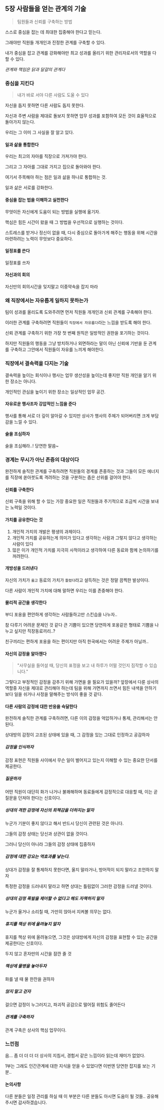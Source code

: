## 5장 사람들을 얻는 관계의 기술

> 팀원들과 신뢰를 구축하는 방법

스스로 중심을 잡는 데 최대한 집중해야 한다고 믿는다.  

그래야만 직원들 개개인과 진정한 관계를 구축할 수 있다.  

내가 중심을 잡고 관계를 강화해야만 최고 성과를 올리기 위한 관리자로서의 역할을 다할 수 있다.  

*관계와 책임은 닭과 달걀의 관계다*

### 중심을 지킨다

> 내가 바로 서야 다른 사람도 도울 수 있다

자신을 돕지 못하면 다른 사람도 돕지 못한다.  

자신과 주변 사람을 제대로 돌보지 못하면 업무 성과를 포함하여 모든 것이 효율적으로 돌아가지 않는다.

우리는 그 이미 그 사실을 잘 알고 있다.  

#### 일과 삶을 통합한다

우리는 최고의 자아를 직장으로 가져가야 한다.  

그리고 그 자아를 그대로 가지고 집으로 돌아와야 한다.  

여기서 주목해야 하는 점은 일과 삶을 하나로 통합하는 것.

일과 삶은 서로를 강화한다.

#### 중심을 잡는 법을 이해하고 실천한다

무엇이든 자신에게 도움이 되는 방법을 실행에 옮기자.  

핵심은 힘든 시간이 왔을 때 그 방법을 우선적으로 실행하는 것이다.

스트레스를 받거나 정신이 없을 때, 다시 중심으로 돌아가게 해주는 행동을 위해 시간을 마련하려는 노력이 무엇보다 중요하다.

#### 일정표를 쓴다

일정표를 쓰자

#### 자신과의 회의

자신만의 회의시간을 잊지말고 이중약속을 잡지 마라

### 왜 직장에서는 자유롭게 일하지 못하는가

팀이 성과를 올리도록 도와주려면 먼저 직원들 개개인과 신뢰 관계를 구축해야 한다.  

이러한 관계를 구축하려면 직원들이 `직장에서 자유롭다`라는 느낌을 받도록 해야 한다.

신뢰 관계를 구축하기 위한 가장 첫 번째 원칙은 일방적인 권한을 포기하는 것이다.  

하지만 직원들의 행동을 그냥 방치하거나 외면하라는 말이 아닌 신뢰에 기반을 둔 관계를 구축하고 그안에서 직원들이 자유를 느끼게 해야한다.  

### 직장에서 결속력을 다지는 기술

결속력을 높이는 회식이나 행사는 업무 생산성을 높이는데 좋지만 직원 개인을 알기 위한 장소는 아니다.  

개인적인 관심을 높이기 위한 장소는 일상적인 업무 공간.  

#### 자유로운 행사조차 강압적인 느낌을 준다  

행사를 통해 서로 더 깊이 알아갈 수 있지만 상사가 행사의 주체가 되어버리면 크게 부담감을 느낄 수 있다.

#### 술을 조심하자

술을 조심해라..! 당연한 말씀~

### 경계는 무시가 아닌 존중의 대상이다

완전하게 솔직한 관계를 구축하려면 직원들의 경계를 존중하는 것과 그들이 모든 에너지를 직장에 쏟아붓도록 격려하는 것을 구분하는 좁은 선위를 걸어야 한다.  

#### 신뢰를 구축한다

신뢰 구축을 위해 할 수 있는 가장 중요한 일은 직원들과 주기적으로 조금씩 시간을 보내는 노력일 것이다.  

#### 가치를 공유한다는 것

1. 개인적 가치의 개발은 평생의 과제이다.
2. 개인적 가치를 공유하는게 의미가 있다고 생각하는 사람과 그렇지 않다고 생각하는 사람이 있다
3. 많은 이가 개인적 가치를 지극히 사적이라고 생각하여 다른 동료와 함께 논의하기를 꺼려한다.

#### 개방성을 드러낸다

자신의 가치가 `옳고` 동료의 가치가 `틀렸다`라고 설득하는 것은 정말 끔찍한 발상이다.  

다른 사람이 개인적 가치에 대해 말하면 우리는 이를 존중해야 한다.

#### 물리적 공간을 생각한다

부디 포옹을 편안하게 생각하는 사람들하고만 스킨습을 나누자..  

참 다루기 어려운 문제인 것 같다 큰 기쁨이 있으면 당연하게 포옹같은 형태로 기쁨을 나누고 싶지만 직장동료끼리..?  

친구끼리는 편하게 포옹을 하는 편이지만 아직 한국에서는 어려운 주제가 아닐까..

#### 자신의 감정을 알아챈다

> "사무실을 들어설 때, 당신의 표정을 보고 내 하루가 어떨 것인지 짐작할 수 있습니다."

그렇다고 부정적인 감정을 감추기 위해 가면을 쓸 필요가 있을까? 앞장에서 다룬 상사의 역할중 자신을 제대로 관리해야 하는데 팀을 위해 가면까지 쓰면서 힘든 내색을 안하기 보다 일을 쉬거나 사정을 말해주는 방식이 좋을 것 같다.

#### 다른 사람의 감정에 대한 반응을 숙달한다

완전하게 솔직한 관계를 구축하려면, 다른 이의 감정을 억압하거나 통제, 관리해서는 안된다.  

상대방의 감정이 고조된 상태에 있을 때, 그 감정을 있는 그대로 인정하고 공감하자

##### 감정을 인식하자

감정 표현은 직원들 사이에서 무슨 일이 벌어지고 있는지 이해할 수 있는 중요한 단서를 제공한다.

##### 질문하자

어떤 직원이 대단히 화가 나거나 불쾌해하며 동료들에게 감정적으로 대응할 때, 이는 곧 질문을 던져야 한다는 신호이다.

##### 상대의 격한 감정에 자신의 최책감을 더하지는 말자

누군가 기분이 좋지 않다고 해서 반드시 당신이 관련된 것은 아니다.

그들의 감정 상태는 당신과 상관이 없을 것이다.  

그러니 당신이 아니라 그들의 감정 상태에 집중하자

##### 감정에 대한 강요는 역효과를 낳는다.

상대가 감정을 잘 통제하지 못한다면, 울지 말라거나, 방어적이 되지 말라고 조언하지 말자

특정한 감정을 드러내지 말라고 하면 상대는 틀림없이 그러한 감정을 드러낼 것이다.  

##### 상대의 감정 폭발을 제어할 수 없다고 해도 자책하지 말자

누군가 울거나 소리칠 때, 가만히 앉아서 지켜볼 의무는 없다.

##### 휴지를 책상 위에 올려놓지 말자

휴지를 책상 위에 올려놓으면, 그것은 상대방에게 자신의 감정을 표현할 수 있는 공간을 제공한다는 신호이다.

두지 않고 혼자만의 시간을 잠깐 줄 것

##### 책상에 물병을 놓아두자

화를 낼 때 물 한잔을 권하자

##### 앉지 말고 걷자

걸으면 감정이 누그러지고, 파괴적 공감으로 떨어질 위험도 줄어든다

##### 관계를 구축하자

관계 구축은 상사의 핵심 업무이다.

### 느낀점

음... 좀 더 더 더 더 상사의 지침서, 경험서 같은 느낌이라 읽는데 재미가 없었다.  

1부는 그래도 인간관계에 대한 지식을 얻을 수 있었다면 이번엔 당연한 잡지를 보는 기분..

#### 논의사항

다른 분들은 일정 관리를 하실 때 이 부분은 다른 분들도 아시면 도움이 될 것들.. 공유해주시면 감사하겠습니다.

